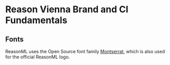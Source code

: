 # Reason Vienna Brand and CI Fundamentals

## Fonts

ReasonML uses the Open Source font family [Montserrat](https://fonts.google.com/specimen/Montserrat),
which is also used for the official ReasonML logo.

